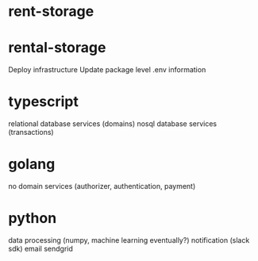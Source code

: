 # rent-storage

# rental-storage

Deploy infrastructure
Update package level .env information

# typescript

relational database services (domains)
nosql database services (transactions)

# golang

no domain services (authorizer, authentication, payment)

# python

data processing (numpy, machine learning eventually?)
notification (slack sdk)
email sendgrid
